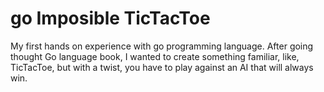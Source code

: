 # go Imposible TicTacToe
My first hands on experience with go programming language. After going thought Go language book, I wanted to create something familiar, like, TicTacToe, but with a twist, you have to play against an AI that will always win.
